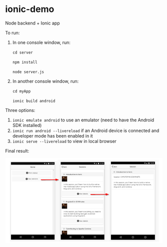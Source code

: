 # ionic-demo
Node backend + Ionic app

To run:

1. In one console window, run:

	`cd server`

	`npm install`

	`node server.js`

2. In another console window, run:

	`cd myApp`

	`ionic build android`

Three options: 

1. `ionic emulate android` to use an emulator (need to have the Android SDK installed)
2. `ionic run android --livereload` if an Android device is connected and developer mode has been enabled in it
3. `ionic serve --livereload` to view in local browser

Final result:

![final](docs/final.png)
